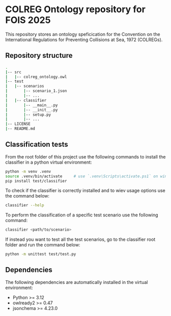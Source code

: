 # COLREG Ontology repository for FOIS 2025

This repository stores an ontology speficication for the Convention on the International Regulations for Preventing Collisions at Sea, 1972 (COLREGs).

## Repository structure

```bash
.
|-- src
|   |-- colreg_ontology.owl
|-- test
|   |-- scenarios
|       |-- scenario_1.json
|       |-- ...
|   |-- classifier
|       |-- __main__.py
|       |-- __init__.py
|       |-- setup.py
|       |-- ...
|-- LICENSE
|-- README.md
```

## Classification tests

From the root folder of this project use the following commands to install the classifier in a python virtual environment:

```bash
python -m venv .venv
source .venv/bin/activate     # use `.venv\Scripts\activate.ps1` on windows
pip install test/classifier
```

To check if the classifier is correctly installed and to wiev usage options use the command below:

```bash
classifier --help
```

To perform the classification of a specific test scenario use the following command:

```bash
classifier <path/to/scenario>
```

If instead you want to test all the test scenarios, go to the classifier root folder and run the command below:

```bash
python -m unittest test/test.py
```

## Dependencies

The following dependencies are automatically installed in the virtual environment:
- Python >= 3.12
- owlready2 >= 0.47
- jsonchema >= 4.23.0
